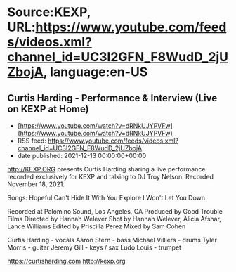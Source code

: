 # Source:KEXP, URL:https://www.youtube.com/feeds/videos.xml?channel_id=UC3I2GFN_F8WudD_2jUZbojA, language:en-US

## Curtis Harding - Performance & Interview (Live on KEXP at Home)
 - [https://www.youtube.com/watch?v=dRNkUJYPVFw](https://www.youtube.com/watch?v=dRNkUJYPVFw)
 - RSS feed: https://www.youtube.com/feeds/videos.xml?channel_id=UC3I2GFN_F8WudD_2jUZbojA
 - date published: 2021-12-13 00:00:00+00:00

http://KEXP.ORG presents Curtis Harding sharing a live performance recorded exclusively for KEXP and talking to DJ Troy Nelson. Recorded November 18, 2021.

Songs:
Hopeful
Can't Hide It
With You
Explore
I Won't Let You Down

Recorded at Palomino Sound, Los Angeles, CA
Produced by Good Trouble Films
Directed by Hannah Welever
Shot by Hannah Welever, Alicia Afshar, Lance Williams
Edited by Priscilla Perez
Mixed by Sam Cohen

Curtis Harding - vocals
Aaron Stern - bass
Michael Villiers - drums
Tyler Morris - guitar
Jeremy Gill - keys / sax
Ludo Louis - trumpet 

https://curtisharding.com
http://kexp.org

